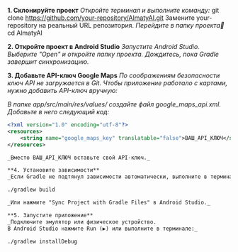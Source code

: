 **1. Склонируйте проект**
_Откройте терминал и выполните команду:_ git clone https://github.com/your-repository/AlmatyAI.git
Замените your-repository на реальный URL репозитория.
_Перейдите в папку проекта🥉_ cd AlmatyAI

**2. Откройте проект в Android Studio**
_Запустите Android Studio.
Выберите "Open" и откройте папку проекта.
Дождитесь, пока Gradle завершит синхронизацию._

**3. Добавьте API-ключ Google Maps**
_По соображениям безопасности ключ API не загружается в Git.
Чтобы приложение работало с картами, нужно добавить API-ключ вручную:_

_В папке app/src/main/res/values/ создайте файл google_maps_api.xml.
Добавьте в него следующий код:_

```xml
<?xml version="1.0" encoding="utf-8"?>
<resources>
    <string name="google_maps_key" translatable="false">ВАШ_API_КЛЮЧ</string>
</resources>

_Вместо ВАШ_API_КЛЮЧ вставьте свой API-ключ._

**4. Установите зависимости**
_Если Gradle не подтянул зависимости автоматически, выполните в терминале:_

./gradlew build

_Или нажмите "Sync Project with Gradle Files" в Android Studio._

**5. Запустите приложение**
_Подключите эмулятор или физическое устройство.
В Android Studio нажмите Run (▶️) или выполните в терминале:_

./gradlew installDebug
